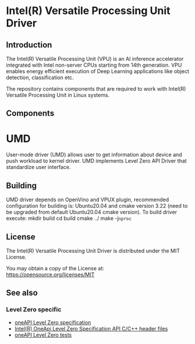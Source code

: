 <!---

Copyright (C) 2022 Intel Corporation

SPDX-License-Identifier: MIT

-->

# Intel(R) Versatile Processing Unit Driver

## Introduction

The Intel(R) Versatile Processing Unit (VPU) is an AI inference accelerator
integrated with Intel non-server CPUs starting from 14th generation. VPU
enables energy efficient execution of Deep Learning applications like object
detection, classification etc.

The repository contains components that are required to work with Intel(R)
Versatile Processing Unit in Linux systems.

## Components

# UMD

User-mode driver (UMD) allows user to get information about device and push
workload to kernel driver. UMD implements Level Zero API Driver that standardize
user interface.

## Building

UMD driver depends on OpenVino and VPUX plugin, recommended configuration for
building is: Ubuntu20.04 and cmake version 3.22 (need to be upgraded from
default Ubuntu20.04 cmake version).
To build driver execute:
mkdir build
cd build
cmake ../
make -j`nproc`

## License

The Intel(R) Versatile Processing Unit Driver is distributed under the MIT License.

You may obtain a copy of the License at: https://opensource.org/licenses/MIT

## See also

### Level Zero specific
* [oneAPI Level Zero specification](https://spec.oneapi.com/level-zero/latest/index.html)
* [Intel(R) OneApi Level Zero Specification API C/C++ header files](https://github.com/oneapi-src/level-zero/)
* [oneAPI Level Zero tests](https://github.com/oneapi-src/level-zero-tests/)
